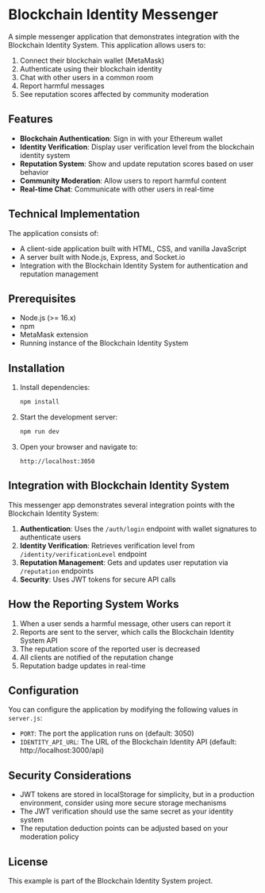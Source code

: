 # Blockchain Identity Messenger

A simple messenger application that demonstrates integration with the Blockchain Identity System. This application allows users to:

1. Connect their blockchain wallet (MetaMask)
2. Authenticate using their blockchain identity
3. Chat with other users in a common room
4. Report harmful messages
5. See reputation scores affected by community moderation

## Features

- **Blockchain Authentication**: Sign in with your Ethereum wallet
- **Identity Verification**: Display user verification level from the blockchain identity system
- **Reputation System**: Show and update reputation scores based on user behavior
- **Community Moderation**: Allow users to report harmful content
- **Real-time Chat**: Communicate with other users in real-time

## Technical Implementation

The application consists of:

- A client-side application built with HTML, CSS, and vanilla JavaScript
- A server built with Node.js, Express, and Socket.io
- Integration with the Blockchain Identity System for authentication and reputation management

## Prerequisites

- Node.js (>= 16.x)
- npm
- MetaMask extension
- Running instance of the Blockchain Identity System

## Installation

1. Install dependencies:
   ```bash
   npm install
   ```

2. Start the development server:
   ```bash
   npm run dev
   ```

3. Open your browser and navigate to:
   ```
   http://localhost:3050
   ```

## Integration with Blockchain Identity System

This messenger app demonstrates several integration points with the Blockchain Identity System:

1. **Authentication**: Uses the `/auth/login` endpoint with wallet signatures to authenticate users
2. **Identity Verification**: Retrieves verification level from `/identity/verificationLevel` endpoint
3. **Reputation Management**: Gets and updates user reputation via `/reputation` endpoints
4. **Security**: Uses JWT tokens for secure API calls

## How the Reporting System Works

1. When a user sends a harmful message, other users can report it
2. Reports are sent to the server, which calls the Blockchain Identity System API
3. The reputation score of the reported user is decreased
4. All clients are notified of the reputation change
5. Reputation badge updates in real-time

## Configuration

You can configure the application by modifying the following values in `server.js`:

- `PORT`: The port the application runs on (default: 3050)
- `IDENTITY_API_URL`: The URL of the Blockchain Identity API (default: http://localhost:3000/api)

## Security Considerations

- JWT tokens are stored in localStorage for simplicity, but in a production environment, consider using more secure storage mechanisms
- The JWT verification should use the same secret as your identity system
- The reputation deduction points can be adjusted based on your moderation policy

## License

This example is part of the Blockchain Identity System project.